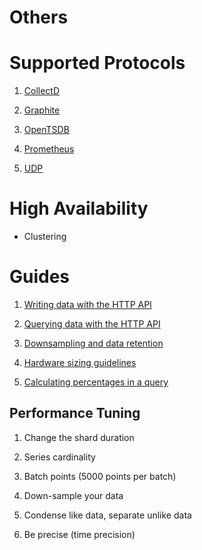 # Others

# Supported Protocols

1. [CollectD](https://docs.influxdata.com/influxdb/v1.7/supported_protocols/collectd/)

2. [Graphite](https://docs.influxdata.com/influxdb/v1.7/supported_protocols/graphite/)

3. [OpenTSDB](https://docs.influxdata.com/influxdb/v1.7/supported_protocols/opentsdb/)

4. [Prometheus](https://docs.influxdata.com/influxdb/v1.7/supported_protocols/prometheus/)

5. [UDP](https://docs.influxdata.com/influxdb/v1.7/supported_protocols/udp/)

# High Availability

- Clustering

# Guides

1. [Writing data with the HTTP API](https://docs.influxdata.com/influxdb/v1.7/guides/writing_data/)

2. [Querying data with the HTTP API](https://docs.influxdata.com/influxdb/v1.7/guides/querying_data/)

3. [Downsampling and data retention](https://docs.influxdata.com/influxdb/v1.7/guides/downsampling_and_retention/)

4. [Hardware sizing guidelines](https://docs.influxdata.com/influxdb/v1.7/guides/hardware_sizing/)

5. [Calculating percentages in a query](https://docs.influxdata.com/influxdb/v1.7/guides/calculating_percentages/)

## Performance Tuning

1. Change the shard duration

2. Series cardinality

3. Batch points (5000 points per batch)

4. Down-sample your data

5. Condense like data, separate unlike data

6. Be precise (time precision)
